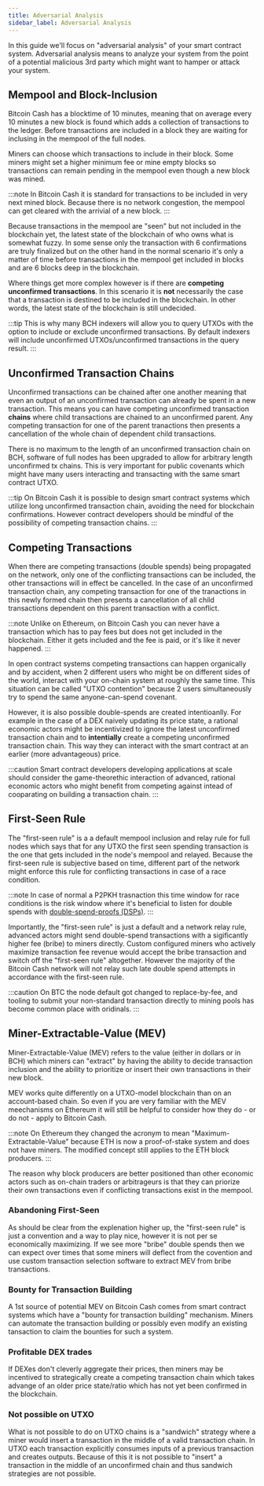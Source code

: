 ```yaml
---
title: Adversarial Analysis
sidebar_label: Adversarial Analysis
---
```


In this guide we'll focus on "adversarial analysis" of your smart contract system. Adversarial analysis means to analyze your system from the point of a potential malicious 3rd party which might want to hamper or attack your system.

## Mempool and Block-Inclusion

Bitcoin Cash has a blocktime of 10 minutes, meaning that on average every 10 minutes a new block is found which adds a collection of transactions to the ledger. Before transactions are included in a block they are waiting for inclusing in the mempool of the full nodes.

Miners can choose which transactions to include in their block. Some miners might set a higher minimum fee or mine empty blocks so transactions can remain pending in the mempool even though a new block was mined.

:::note
In Bitcoin Cash it is standard for transactions to be included in very next mined block. Because there is no network congestion, 
the mempool can get cleared with the arrivial of a new block.
:::

Because transactions in the mempool are "seen" but not included in the blockchain yet, the latest state of the blockchain of who owns what is somewhat fuzzy. In some sense only the transaction with 6 confirmations are truly finalized but on the other hand in the normal scenario it's only a matter of time before transactions in the mempool get included in blocks and are 6 blocks deep in the blockchain.

Where things get more complex however is if there are **competing unconfirmed transactions**. In this scenario it is **not** necessarily the case that a transaction is destined to be included in the blockchain. In other words, the latest state of the blockchain is still undecided.

:::tip
This is why many BCH indexers will allow you to query UTXOs with the option to include or exclude unconfirmed transactions. By default indexers will include unconfirmed UTXOs/unconfirmed transactions in the query result.
:::

## Unconfirmed Transaction Chains

Unconfirmed transactions can be chained after one another meaning that even an output of an unconfirmed transaction can already be spent in a new transaction. This means you can have competing unconfirmed transaction **chains** where child transactions are chained to an unconfirmed parent. Any competing transaction for one of the parent tranactions then presents a cancellation of the whole chain of dependent child transactions.

There is no maximum to the length of an unconfirmed transaction chain on BCH, software of full nodes has been upgraded to allow for arbitrary length unconfirmed tx chains. This is very important for public covenants which might have many users interacting and transacting with the same smart contract UTXO.

:::tip
On Bitcoin Cash it is possible to design smart contract systems which utilize long unconfirmed transaction chain, avoiding the need for blockchain confirmations. However contract developers should be mindful of the possibility of competing transaction chains.
:::

## Competing Transactions

When there are competing transactions (double spends) being propagated on the network, only one of the conflicting transactions can be included, the other transactions will in effect be cancelled. In the case of an unconfirmed transaction chain, any competing transaction for one of the tranactions in this newly formed chain then presents a cancellation of all child transactions dependent on this parent transaction with a conflict.

:::note
Unlike on Ethereum, on Bitcoin Cash you can never have a transaction which has to pay fees but does not get included in the blockchain. Either it gets included and the fee is paid, or it's like it never happened.
:::

In open contract systems competing transactions can happen organically and by accident, when 2 different users who might be on different sides of the world, interact with your on-chain system at roughly the same time. This situation can be called "UTXO contention" because 2 users simultaneously try to spend the same anyone-can-spend covenant.

However, it is also possible double-spends are created intentioanlly. For example in the case of a DEX naively updating its price state, a rational economic actors might be incentivized to ignore the latest unconfirmed transaction chain and to **intentially** create a competing unconfirmed transaction chain. This way they can interact with the smart contract at an earlier (more advantageous) price.

:::caution
Smart contract developers developing applications at scale should consider the game-theorethic interaction of advanced, rational economic actors who might benefit from competing against intead of cooparating on building a transaction chain.
:::

## First-Seen Rule

The "first-seen rule" is a a default mempool inclusion and relay rule for full nodes which says that for any UTXO the first seen spending transaction is the one that gets included in the node's mempool and relayed. Because the first-seen rule is subjective based on time, different part of the network might enforce this rule for conflicting transactions in case of a race condition.

:::note
In case of normal a P2PKH trasnaction this time window for race conditions is the risk window where it's beneficial to listen for double spends with [double-spend-proofs (DSPs)](https://docs.bitcoincashnode.org/doc/dsproof-implementation-notes/).
:::

Importantly, the "first-seen rule" is just a default and a network relay rule, advanced actors might send double-spend transactions with a sigificantly higher fee (bribe) to miners directly. Custom configured miners who actively maximize transaction fee revenue would accept the bribe transaction and switch off the "first-seen rule" altogether. However the majority of the Bitcoin Cash network will not relay such late double spend attempts in accordance with the first-seen rule.

:::caution
On BTC the node default got changed to replace-by-fee, and tooling to submit your non-standard transaction directly to mining pools has become common place with oridinals.
:::

## Miner-Extractable-Value (MEV)

Miner-Extractable-Value (MEV) refers to the value (either in dollars or in BCH) which miners can "extract" by having the ability to decide transaction inclusion and the ability to prioritize or insert their own transactions in their new block.

MEV works quite differently on a UTXO-model blockchain than on an account-based chain. So even if you are very familiar with the MEV meechanisms on Ethereum it will still be helpful to consider how they do - or do not - apply to Bitcoin Cash.

:::note
On Ethereum they changed the acronym to mean "Maximum-Extractable-Value" because ETH is now a proof-of-stake system and does not have miners. The modified concept still applies to the ETH block producers.
:::

The reason why block producers are better positioned than other economic actors such as on-chain traders or arbitrageurs is that they can priorize their own transactions even if conflicting transactions exist in the mempool.

### Abandoning First-Seen

As should be clear from the explenation higher up, the "first-seen rule" is just a convention and a way to play nice, however it is not per se economically maximizing. If we see more "bribe" double spends then we can expect over times that some miners will deflect from the covention and use custom transaction selection software to extract MEV from bribe transactions.

### Bounty for Transaction Building

A 1st source of potential MEV on Bitcoin Cash comes from smart contract systems which have a "bounty for transaction building" mechanism. Miners can automate the transaction building or possibly even modify an existing tansaction to claim the bounties for such a system.

### Profitable DEX trades

If DEXes don't cleverly aggregate their prices, then miners may be incentived to strategically create a competing transaction chain which takes advange of an older price state/ratio which has not yet been confirmed in the blockchain.

### Not possible on UTXO

What is not possible to do on UTXO chains is a "sandwich" strategy where a miner would insert a transaction in the middle of a valid transaction chain. In UTXO each transaction explicitly consumes inputs of a previous transaction and creates outputs. Because of this it is not possible to "insert" a transaction in the middle of an unconfirmed chain and thus sandwich strategies are not possible. 

